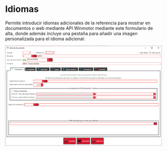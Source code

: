# Idiomas

Permite introducir idiomas adicionales de la referencia para mostrar en documentos o web mediante API Winmotor mediante este formulario de alta, donde además incluye una pestaña para añadir una imagen personalizada para el idioma adicional:

![](../../../../.gitbook/assets/image%20%28437%29.png)

